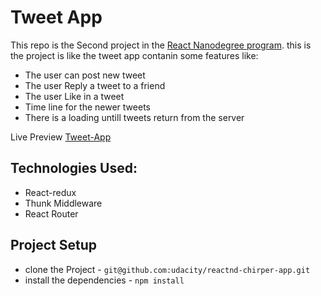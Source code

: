 # Tweet App

This repo is the Second project in the [React Nanodegree program](https://www.udacity.com/course/react-nanodegree--nd019).
this is the project is like the tweet app contanin some features like:
* The user can post new tweet
* The user Reply a tweet to a friend
* The user Like in a tweet
* Time line for the newer tweets
* There is a loading untill tweets return from the server

Live Preview [Tweet-App](https://objective-jepsen-d0f550.netlify.app/)

## Technologies Used:
* React-redux
* Thunk Middleware
* React Router

## Project Setup

* clone the Project - `git@github.com:udacity/reactnd-chirper-app.git`
* install the dependencies - `npm install`
